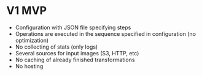 # V1 MVP
- Configuration with JSON file specifying steps
- Operations are executed in the sequence specified in configuration (no optimization)
- No collecting of stats (only logs)
- Several sources for input images (S3, HTTP, etc)
- No caching of already finished transformations
- No hosting
